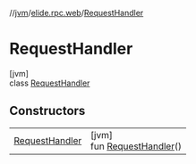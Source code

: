 //[jvm](../../../index.md)/[elide.rpc.web](../index.md)/[RequestHandler](index.md)

# RequestHandler

[jvm]\
class [RequestHandler](index.md)

## Constructors

| | |
|---|---|
| [RequestHandler](-request-handler.md) | [jvm]<br>fun [RequestHandler](-request-handler.md)() |
